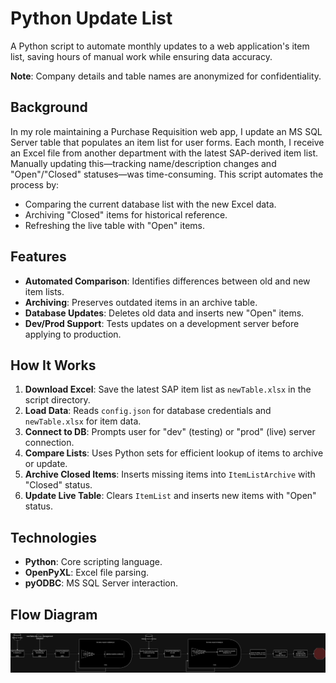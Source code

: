 # Python Update List
A Python script to automate monthly updates to a web application's item list, saving hours of manual work while ensuring data accuracy.

**Note**: Company details and table names are anonymized for confidentiality.

## Background
In my role maintaining a Purchase Requisition web app, I update an MS SQL Server table that populates an item list for user forms. Each month, I receive an Excel file from another department with the latest SAP-derived item list. Manually updating this—tracking name/description changes and "Open"/"Closed" statuses—was time-consuming. This script automates the process by:
- Comparing the current database list with the new Excel data.
- Archiving "Closed" items for historical reference.
- Refreshing the live table with "Open" items.

## Features
- **Automated Comparison**: Identifies differences between old and new item lists.
- **Archiving**: Preserves outdated items in an archive table.
- **Database Updates**: Deletes old data and inserts new "Open" items.
- **Dev/Prod Support**: Tests updates on a development server before applying to production.

## How It Works
1. **Download Excel**: Save the latest SAP item list as `newTable.xlsx` in the script directory.
2. **Load Data**: Reads `config.json` for database credentials and `newTable.xlsx` for item data.
3. **Connect to DB**: Prompts user for "dev" (testing) or "prod" (live) server connection.
4. **Compare Lists**: Uses Python sets for efficient lookup of items to archive or update.
5. **Archive Closed Items**: Inserts missing items into `ItemListArchive` with "Closed" status.
6. **Update Live Table**: Clears `ItemList` and inserts new items with "Open" status.

## Technologies
- **Python**: Core scripting language.
- **OpenPyXL**: Excel file parsing.
- **pyODBC**: MS SQL Server interaction.


## Flow Diagram
![Flow diagram of how the application works](https://github.com/ToaHeck/Python-Update-List/blob/main/img/updateItemList-Diagram.png)
